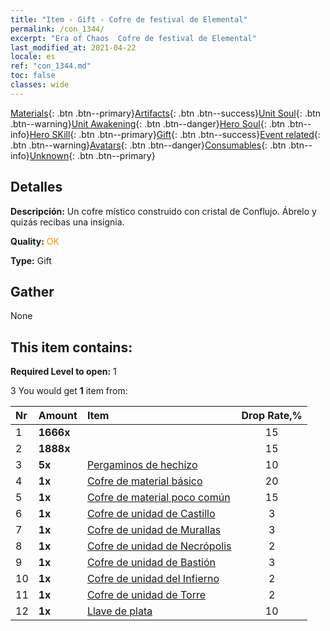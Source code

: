 ```yaml
---
title: "Item - Gift - Cofre de festival de Elemental"
permalink: /con_1344/
excerpt: "Era of Chaos  Cofre de festival de Elemental"
last_modified_at: 2021-04-22
locale: es
ref: "con_1344.md"
toc: false
classes: wide
---
```

 [Materials](/ItemsES/){: .btn .btn--primary}[Artifacts](/ItemsES/Artifacts/){: .btn .btn--success}[Unit Soul](/ItemsES/UnitSoul/){: .btn .btn--warning}[Unit Awakening](/ItemsES/UnitAwakening/){: .btn .btn--danger}[Hero Soul](/ItemsES/HeroSoul/){: .btn .btn--info}[Hero SKill](/ItemsES/HeroSkill/){: .btn .btn--primary}[Gift](/ItemsES/Gift/){: .btn .btn--success}[Event related](/ItemsES/Events/){: .btn .btn--warning}[Avatars](/ItemsES/Avatars/){: .btn .btn--danger}[Consumables](/ItemsES/Consumables/){: .btn .btn--info}[Unknown](/ItemsES/Unknown/){: .btn .btn--primary}

## Detalles
 **Descripción:** Un cofre místico construido con cristal de Conflujo. Ábrelo y quizás recibas una insignia.

 **Quality:** <span style="color: #FF8C00">OK</span>

 **Type:** Gift

## Gather

  None

## This item contains:

 **Required Level to open:** 1

 3 You would get **1** item  from:

  | Nr | Amount |     Item    | Drop Rate,% |
  |:---|:-------|:------------|:---------:|
  | 1 |  **1666x** | <i class="fas fa-coins"/> | 15 | 
  | 2 |  **1888x** | <i class="fas fa-coins"/> | 15 | 
  | 3 |  **5x** | [Pergaminos de hechizo](/ItemsES/con_694/) | 10 | 
  | 4 |  **1x** | [Cofre de material básico](/ItemsES/con_756/) | 20 | 
  | 5 |  **1x** | [Cofre de material poco común](/ItemsES/con_757/) | 15 | 
  | 6 |  **1x** | [Cofre de unidad de Castillo](/ItemsES/con_1269/) | 3 | 
  | 7 |  **1x** | [Cofre de unidad de Murallas](/ItemsES/con_1270/) | 3 | 
  | 8 |  **1x** | [Cofre de unidad de Necrópolis](/ItemsES/con_1271/) | 2 | 
  | 9 |  **1x** | [Cofre de unidad de Bastión](/ItemsES/con_1272/) | 3 | 
  | 10 |  **1x** | [Cofre de unidad del Infierno](/ItemsES/con_1273/) | 2 | 
  | 11 |  **1x** | [Cofre de unidad de Torre](/ItemsES/con_1274/) | 2 | 
  | 12 |  **1x** | [Llave de plata](/ItemsES/con_693/) | 10 | 
